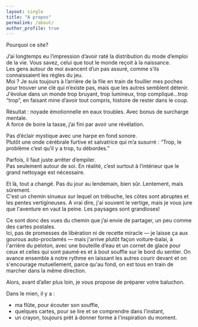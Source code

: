 ```yaml
---
layout: single
title: "A propos"
permalink: /about/
author_profile: true
---
```

Pourquoi ce site?

J’ai longtemps eu l’impression d’avoir raté la distribution du mode d’emploi de la vie. Vous savez, celui que tout le monde reçoit à la naissance.<br />
Les gens autour de moi avancent d’un pas assuré, comme s’ils connaissaient les règles du jeu. <br /> 
Moi ? Je suis toujours à l’arrière de la file en train de fouiller mes poches pour trouver une clé qui n’existe pas, mais que les autres semblent détenir. J'évolue dans un monde trop bruyant, trop lumineux, trop compliqué…trop “trop”, en faisant mine d’avoir tout compris, histoire de rester dans le coup.

Résultat : noyade émotionnelle en eaux troubles. Avec bonus de surcharge mentale.<br />
A force de boire la tasse, j’ai fini par avoir une révélation.

Pas d’éclair mystique avec une harpe en fond sonore.<br />
Plutôt une onde cérébrale furtive et salvatrice qui m’a susurré : “Trop, le problème c’est qu’il y a trop, tu débordes.”

Parfois, il faut juste arrêter d’empiler.<br />
Pas seulement autour de soi. En réalité, c’est surtout à l’intérieur que le grand nettoyage est nécessaire.

Et là, tout a changé. 
Pas du jour au lendemain, bien sûr. Lentement, mais sûrement.<br />
C'est un chemin sinueux sur lequel on trébuche, les côtes sont abruptes et les pentes vertigineuses. A vrai dire, j'ai souvent le vertige, mais je vous jure que l'aventure en vaut la peine. Les paysages sont grandioses!

Ce sont donc des vues du chemin que j’ai envie de partager, un peu comme des cartes postales.<br />
Ici, pas de promesses de libération ni de recette miracle — je laisse ça aux gourous auto-proclamés — mais j'arrive plutôt façon voiture-balai, à l'arrière du peloton, avec une bouteille d’eau et un cornet de glace pour ceux et celles qui sont paumé·es et à bout souffle sur le bord du sentier. On avance ensemble à notre rythme en laissant les autres courir devant et on s'encourage mutuellement, parce qu'au fond, on est tous en train de marcher dans la même direction.

Alors, avant d’aller plus loin, je vous propose de préparer votre baluchon.

Dans le mien, il y a :
- ma flûte, pour écouter son souffle,
- quelques cartes, pour se lire et se comprendre dans l’instant,
- un crayon, toujours prêt à donner forme à l'inspiration du moment.
